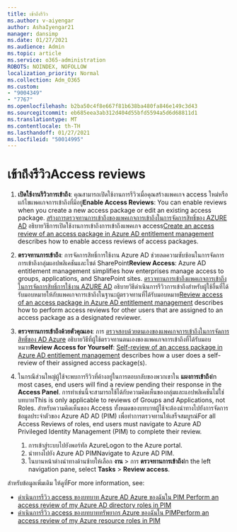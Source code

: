 ```yaml
---
title: เข้าถึงรีวิว
ms.author: v-aiyengar
author: AshaIyengar21
manager: dansimp
ms.date: 01/27/2021
ms.audience: Admin
ms.topic: article
ms.service: o365-administration
ROBOTS: NOINDEX, NOFOLLOW
localization_priority: Normal
ms.collection: Adm_O365
ms.custom:
- "9004349"
- "7767"
ms.openlocfilehash: b2ba50c4f8e667f81b638ba480fa846e149c3d43
ms.sourcegitcommit: eb685eea3ab312d404d55bfd5594a5d6d68811d1
ms.translationtype: MT
ms.contentlocale: th-TH
ms.lasthandoff: 01/27/2021
ms.locfileid: "50014995"
---
```

# <a name="access-reviews"></a><span data-ttu-id="e330d-102">เข้าถึงรีวิว</span><span class="sxs-lookup"><span data-stu-id="e330d-102">Access reviews</span></span>

1. <span data-ttu-id="e330d-103">**เปิดใช้งานรีวิวการเข้าถึง**: คุณสามารถเปิดใช้งานการรีวิวเมื่อคุณสร้างแพคเกจ access ใหม่หรือแก้ไขแพคเกจการเข้าถึงที่มีอยู่</span><span class="sxs-lookup"><span data-stu-id="e330d-103">**Enable Access Reviews**: You can enable reviews when you create a new access package or edit an existing access package.</span></span> <span data-ttu-id="e330d-104">[สร้างการตรวจทานการเข้าถึงของแพคเกจการเข้าถึงในการจัดการสิทธิ์ของ AZURE AD](https://docs.microsoft.com/azure/active-directory/governance/entitlement-management-access-reviews-create) อธิบายวิธีการเปิดใช้งานการเข้าถึงการเข้าถึงแพคเกจ access</span><span class="sxs-lookup"><span data-stu-id="e330d-104">[Create an access review of an access package in Azure AD entitlement management](https://docs.microsoft.com/azure/active-directory/governance/entitlement-management-access-reviews-create) describes how to enable access reviews of access packages.</span></span>

1. <span data-ttu-id="e330d-105">**ตรวจทานการเข้าถึง**: การจัดการสิทธิ์การใช้งาน Azure AD ช่วยลดความซับซ้อนในการจัดการการเข้าถึงกลุ่มแอปพลิเคชันและไซต์ SharePoint</span><span class="sxs-lookup"><span data-stu-id="e330d-105">**Review Access**: Azure AD entitlement management simplifies how enterprises manage access to groups, applications, and SharePoint sites.</span></span> <span data-ttu-id="e330d-106">[ตรวจทานการเข้าถึงแพคเกจการเข้าถึงในการจัดการสิทธิ์การใช้งาน AZURE AD](https://docs.microsoft.com/azure/active-directory/governance/entitlement-management-access-reviews-create) อธิบายวิธีดำเนินการรีวิวการเข้าถึงสำหรับผู้ใช้อื่นที่ได้รับมอบหมายให้กับแพคเกจการเข้าถึงในฐานะผู้ตรวจทานที่ได้รับมอบหมาย</span><span class="sxs-lookup"><span data-stu-id="e330d-106">[Review access of an access package in Azure AD entitlement management](https://docs.microsoft.com/azure/active-directory/governance/entitlement-management-access-reviews-create) describes how to perform access reviews for other users that are assigned to an access package as a designated reviewer.</span></span>

1. <span data-ttu-id="e330d-107">**ตรวจทานการเข้าถึงด้วยตัวคุณเอง**: การ [ตรวจสอบด้วยตนเองของแพคเกจการเข้าถึงในการจัดการสิทธิ์ของ AD Azure](https://docs.microsoft.com/azure/active-directory/governance/entitlement-management-access-reviews-self-review) อธิบายวิธีที่ผู้ใช้ตรวจทานตนเองของแพคเกจการเข้าถึงที่ได้รับมอบหมาย</span><span class="sxs-lookup"><span data-stu-id="e330d-107">**Review Access for Yourself**: [Self-review of an access package in Azure AD entitlement management](https://docs.microsoft.com/azure/active-directory/governance/entitlement-management-access-reviews-self-review) describes how a user does a self-review of their assigned access package(s).</span></span>

1. <span data-ttu-id="e330d-108">ในกรณีส่วนใหญ่ผู้ใช้จะพบการรีวิวที่ค้างอยู่ในการตอบกลับของพวกเขาใน **แผงการเข้าถึง**</span><span class="sxs-lookup"><span data-stu-id="e330d-108">In most cases, end users will find a review pending their response in the **Access Panel**.</span></span> <span data-ttu-id="e330d-109">การทำเช่นนี้จะสามารถใช้ได้กับความคิดเห็นของกลุ่มและแอปพลิเคชันไม่ใช่บทบาท</span><span class="sxs-lookup"><span data-stu-id="e330d-109">This is only applicable to reviews of Groups and Applications, not Roles.</span></span> <span data-ttu-id="e330d-110">สำหรับความคิดเห็นของ Access ทั้งหมดของบทบาทผู้ใช้จะต้องนำทางไปยังการจัดการข้อมูลประจำตัวของ Azure AD AD (PIM) เพื่อทำการตรวจทานให้เสร็จสมบูรณ์</span><span class="sxs-lookup"><span data-stu-id="e330d-110">For all Access Reviews of roles, end users must navigate to Azure AD Privileged Identity Management (PIM) to complete their review.</span></span>

    1. <span data-ttu-id="e330d-111">การเข้าสู่ระบบไปยังพอร์ทัล Azure</span><span class="sxs-lookup"><span data-stu-id="e330d-111">Logon to the Azure portal.</span></span>
    2. <span data-ttu-id="e330d-112">นำทางไปยัง Azure AD PIM</span><span class="sxs-lookup"><span data-stu-id="e330d-112">Navigate to Azure AD PIM.</span></span>
    3. <span data-ttu-id="e330d-113">ในบานหน้าต่างนำทางด้านซ้ายให้เลือก **งาน**  >  การ **ตรวจทานการเข้าถึง**</span><span class="sxs-lookup"><span data-stu-id="e330d-113">In the left navigation pane, select **Tasks** > **Review access**.</span></span>
    
<span data-ttu-id="e330d-114">สำหรับข้อมูลเพิ่มเติม ให้ดูที่</span><span class="sxs-lookup"><span data-stu-id="e330d-114">For more information, see:</span></span>

- [<span data-ttu-id="e330d-115">ดำเนินการรีวิว access ของบทบาท Azure AD Azure ของฉันใน PIM </span><span class="sxs-lookup"><span data-stu-id="e330d-115">Perform an access review of my Azure AD directory roles in PIM </span></span>](https://docs.microsoft.com/azure/active-directory/privileged-identity-management/pim-how-to-perform-security-review/)
- [<span data-ttu-id="e330d-116">ดำเนินการรีวิว access ของบทบาททรัพยากร Azure ของฉันใน PIM</span><span class="sxs-lookup"><span data-stu-id="e330d-116">Perform an access review of my Azure resource roles in PIM</span></span>](https://docs.microsoft.com/azure/active-directory/privileged-identity-management/pim-resource-roles-perform-access-review/)